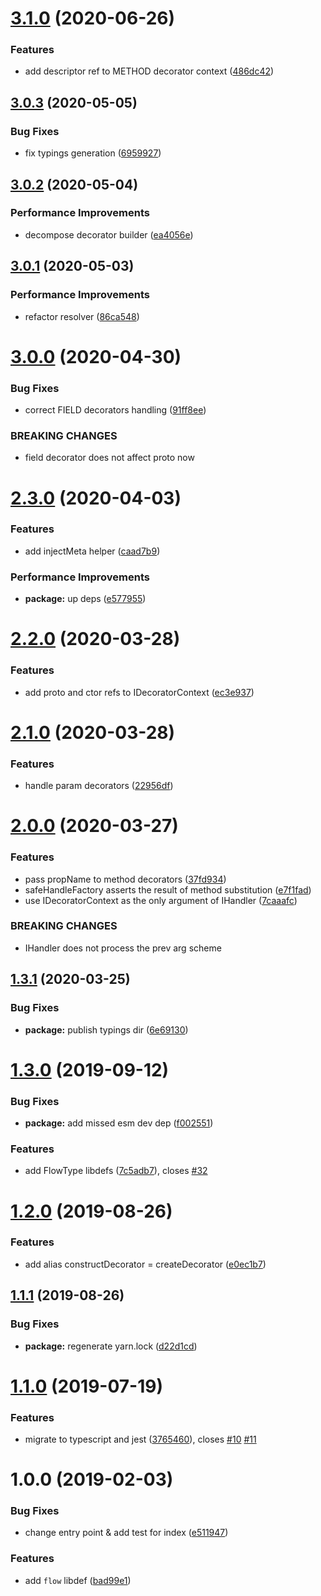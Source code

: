 # [3.1.0](https://github.com/qiwi/decorator-utils/compare/v3.0.3...v3.1.0) (2020-06-26)


### Features

* add descriptor ref to METHOD decorator context ([486dc42](https://github.com/qiwi/decorator-utils/commit/486dc420b48c78bf13b1d9dbc3f1cb4774034c40))

## [3.0.3](https://github.com/qiwi/decorator-utils/compare/v3.0.2...v3.0.3) (2020-05-05)


### Bug Fixes

* fix typings generation ([6959927](https://github.com/qiwi/decorator-utils/commit/6959927eb793be5a1c4d5fe259a1a4ef97c93c86))

## [3.0.2](https://github.com/qiwi/decorator-utils/compare/v3.0.1...v3.0.2) (2020-05-04)


### Performance Improvements

* decompose decorator builder ([ea4056e](https://github.com/qiwi/decorator-utils/commit/ea4056e16c3714ff19edb4880396cbc63ece80cc))

## [3.0.1](https://github.com/qiwi/decorator-utils/compare/v3.0.0...v3.0.1) (2020-05-03)


### Performance Improvements

* refactor resolver ([86ca548](https://github.com/qiwi/decorator-utils/commit/86ca5488e1f6b1ec82d118a5f87418928d71d08c))

# [3.0.0](https://github.com/qiwi/decorator-utils/compare/v2.3.0...v3.0.0) (2020-04-30)


### Bug Fixes

* correct FIELD decorators handling ([91ff8ee](https://github.com/qiwi/decorator-utils/commit/91ff8ee02dd7875955da61c6e264de62b1596d82))


### BREAKING CHANGES

* field decorator does not affect proto now

# [2.3.0](https://github.com/qiwi/decorator-utils/compare/v2.2.0...v2.3.0) (2020-04-03)


### Features

* add injectMeta helper ([caad7b9](https://github.com/qiwi/decorator-utils/commit/caad7b9357c7f328e7d6c6e740d778bd269e3718))


### Performance Improvements

* **package:** up deps ([e577955](https://github.com/qiwi/decorator-utils/commit/e577955233a769e8770b24ebdb47facbac0b62fd))

# [2.2.0](https://github.com/qiwi/decorator-utils/compare/v2.1.0...v2.2.0) (2020-03-28)


### Features

* add proto and ctor refs to IDecoratorContext ([ec3e937](https://github.com/qiwi/decorator-utils/commit/ec3e937a2fea3b2cb22ab1c315db9c759535a3a9))

# [2.1.0](https://github.com/qiwi/decorator-utils/compare/v2.0.0...v2.1.0) (2020-03-28)


### Features

* handle param decorators ([22956df](https://github.com/qiwi/decorator-utils/commit/22956df1aa5d93befc25cbcf83a0b7f76da591bb))

# [2.0.0](https://github.com/qiwi/decorator-utils/compare/v1.3.1...v2.0.0) (2020-03-27)


### Features

* pass propName to method decorators ([37fd934](https://github.com/qiwi/decorator-utils/commit/37fd93424525bc9652ea89a51e950dde2b9748cd))
* safeHandleFactory asserts the result of method substitution ([e7f1fad](https://github.com/qiwi/decorator-utils/commit/e7f1fad0902e6daa3e44cf39ab7327ed75b40a85))
* use IDecoratorContext as the only argument of IHandler ([7caaafc](https://github.com/qiwi/decorator-utils/commit/7caaafc08483ac11884e9556e2e4898f359e61f5))


### BREAKING CHANGES

* IHandler does not process the prev arg scheme

## [1.3.1](https://github.com/qiwi/decorator-utils/compare/v1.3.0...v1.3.1) (2020-03-25)


### Bug Fixes

* **package:** publish typings dir ([6e69130](https://github.com/qiwi/decorator-utils/commit/6e691308919139336b7979c086c292b784726d4e))

# [1.3.0](https://github.com/qiwi/decorator-utils/compare/v1.2.0...v1.3.0) (2019-09-12)


### Bug Fixes

* **package:** add missed esm dev dep ([f002551](https://github.com/qiwi/decorator-utils/commit/f002551))


### Features

* add FlowType libdefs ([7c5adb7](https://github.com/qiwi/decorator-utils/commit/7c5adb7)), closes [#32](https://github.com/qiwi/decorator-utils/issues/32)

# [1.2.0](https://github.com/qiwi/decorator-utils/compare/v1.1.1...v1.2.0) (2019-08-26)


### Features

* add alias constructDecorator = createDecorator ([e0ec1b7](https://github.com/qiwi/decorator-utils/commit/e0ec1b7))

## [1.1.1](https://github.com/qiwi/decorator-utils/compare/v1.1.0...v1.1.1) (2019-08-26)


### Bug Fixes

* **package:** regenerate yarn.lock ([d22d1cd](https://github.com/qiwi/decorator-utils/commit/d22d1cd))

# [1.1.0](https://github.com/qiwi/decorator-utils/compare/v1.0.0...v1.1.0) (2019-07-19)


### Features

* migrate to typescript and jest ([3765460](https://github.com/qiwi/decorator-utils/commit/3765460)), closes [#10](https://github.com/qiwi/decorator-utils/issues/10) [#11](https://github.com/qiwi/decorator-utils/issues/11)

# 1.0.0 (2019-02-03)


### Bug Fixes

* change entry point & add test for index ([e511947](https://github.com/qiwi/decorator-utils/commit/e511947))


### Features

* add `flow` libdef ([bad99e1](https://github.com/qiwi/decorator-utils/commit/bad99e1))
